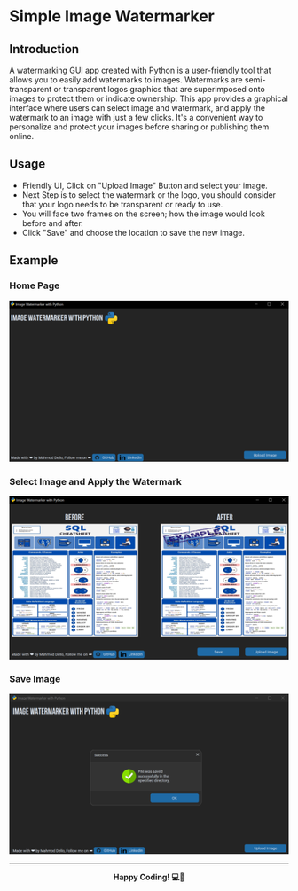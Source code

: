 # Simple Image Watermarker 

## Introduction
A watermarking GUI app created with Python is a user-friendly tool that allows you to easily add watermarks to images. 
Watermarks are semi-transparent or transparent logos graphics that are superimposed onto images to protect them or indicate ownership. 
This app provides a graphical interface where users can select image and watermark, and apply the watermark to an image with just a few clicks. 
It's a convenient way to personalize and protect your images before sharing or publishing them online.

## Usage
* Friendly UI, Click on "Upload Image" Button and select your image.
* Next Step is to select the watermark or the logo, you should consider that your logo needs to be transparent or ready to use.
* You will face two frames on the screen; how the image would look before and after.
* Click "Save" and choose the location to save the new image.

## Example
### Home Page
<img src="./example_photos/home_01.png">

### Select Image and Apply the Watermark
<img src="./example_photos/before_after_02.png">

### Save Image

<img src="./example_photos/saved_03.png">
<hr>

<div align="center">
    <strong>Happy Coding! 💻🎉</strong>
</div>
